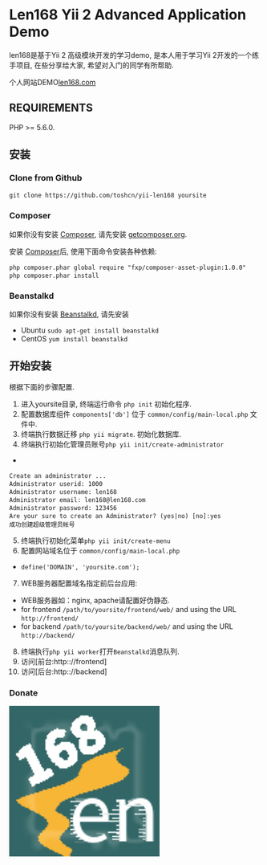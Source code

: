 Len168 Yii 2 Advanced Application Demo
==========================================

len168是基于Yii 2 高级模块开发的学习demo, 是本人用于学习Yii 2开发的一个练手项目, 在些分享给大家, 希望对入门的同学有所帮助.

个人网站DEMO[len168.com](https:://www.len168.com)

REQUIREMENTS
------------

PHP >= 5.6.0.


安装
----

### Clone from Github

~~~
git clone https://github.com/toshcn/yii-len168 yoursite
~~~

### Composer

如果你没有安装 [Composer](http://getcomposer.org/), 请先安装
 [getcomposer.org](http://getcomposer.org/doc/00-intro.md#installation-nix).

安装 [Composer](http://getcomposer.org/)后, 使用下面命令安装各种依赖:

~~~
php composer.phar global require "fxp/composer-asset-plugin:1.0.0"
php composer.phar install
~~~

### Beanstalkd
如果你没有安装 [Beanstalkd](http://kr.github.io/beanstalkd/), 请先安装
- Ubuntu `sudo apt-get install beanstalkd`
- CentOS `yum install beanstalkd`

开始安装
-------

根据下面的步骤配置.

1. 进入yoursite目录, 终端运行命令 `php init` 初始化程序.
2. 配置数据库组件 `components['db']` 位于 `common/config/main-local.php` 文件中.
3. 终端执行数据迁移 `php yii migrate`. 初始化数据库.
4. 终端执行初始化管理员账号`php yii init/create-administrator`
-
~~~
Create an administrator ...
Administrator userid: 1000
Administrator username: len168
Administrator email: len168@len168.com
Administrator password: 123456
Are your sure to create an Administrator? (yes|no) [no]:yes
成功创建超级管理员帐号
~~~
5. 终端执行初始化菜单`php yii init/create-menu`
6. 配置网站域名位于 `common/config/main-local.php`
- `define('DOMAIN', 'yoursite.com');`
7. WEB服务器配置域名指定前后台应用:
- WEB服务器如：nginx, apache请配置好伪静态.
- for frontend `/path/to/yoursite/frontend/web/` and using the URL `http://frontend/`
- for backend `/path/to/yoursite/backend/web/` and using the URL `http://backend/`

8. 终端执行`php yii worker`打开`Beanstalkd`消息队列.
9. 访问[前台:http:://frontend]
10. 访问[后台:http:://backend]

### Donate
![](https://github.com/toshcn/yii-len168/blob/master/frontend/web/logo_300x300.jpg)
